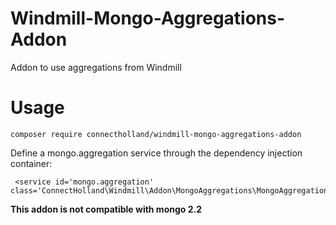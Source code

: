 # Windmill-Mongo-Aggregations-Addon
Addon to use aggregations from Windmill

# Usage

```
composer require connectholland/windmill-mongo-aggregations-addon
```

Define a mongo.aggregation service through the dependency injection container:

```
 <service id='mongo.aggregation' class='ConnectHolland\Windmill\Addon\MongoAggregations\MongoAggregation'/>
```

**This addon is not compatible with mongo 2.2**
